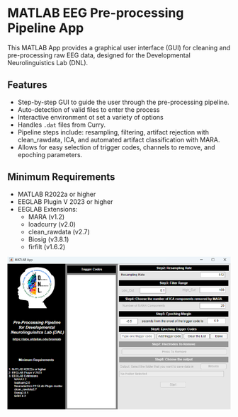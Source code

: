 # MATLAB EEG Pre-processing Pipeline App

This MATLAB App provides a graphical user interface (GUI) for cleaning and pre-processing raw EEG data, designed for the Developmental Neurolinguistics Lab (DNL).

## Features

- Step-by-step GUI to guide the user through the pre-processing pipeline.
- Auto-detection of valid files to enter the process
- Interactive environment ot set a variety of options
- Handles `.dat` files from Curry.
- Pipeline steps include: resampling, filtering, artifact rejection with clean_rawdata, ICA, and automated artifact classification with MARA.
- Allows for easy selection of trigger codes, channels to remove, and epoching parameters.

## Minimum Requirements

- MATLAB R2022a or higher
- EEGLAB Plugin V 2023 or higher
- EEGLAB Extensions:
    - MARA (v1.2)
    - loadcurry (v2.0)
    - clean_rawdata (v2.7)
    - Biosig (v3.8.1)
    - firfilt (v1.6.2)

![Pren Processing App Demo](Pre_Processing_App_Demo.PNG)
